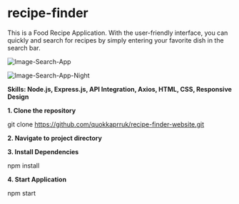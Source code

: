 # recipe-finder
This is a Food Recipe Application. With the user-friendly interface, you can quickly and search for recipes by simply entering your favorite dish in the search bar. 

![Image-Search-App](https://github.com/quokkaprruk/recipe-finder-website/assets/145175073/fe9d34a0-856f-4a78-99fb-01188ac5273f)


![Image-Search-App-Night](https://github.com/quokkaprruk/recipe-finder-website/assets/145175073/5c4fc8d4-a195-4321-acf5-fb1a38ec2151)


**Skills: Node.js, Express.js, API Integration, Axios, HTML, CSS, Responsive Design**

**1. Clone the repository**

   git clone https://github.com/quokkaprruk/recipe-finder-website.git

**2. Navigate to project directory**

**3. Install Dependencies**

   npm install

**4. Start Application**

   npm start




